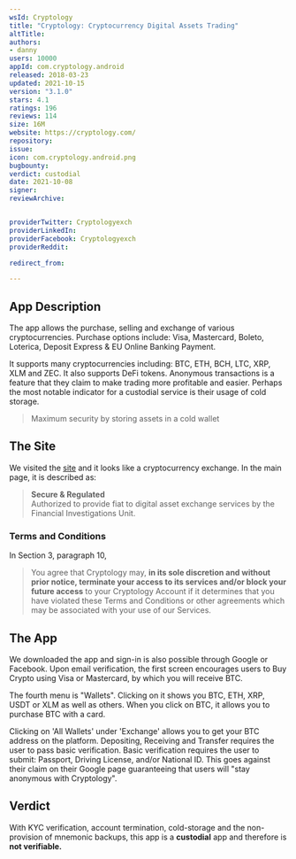 ```yaml
---
wsId: Cryptology
title: "Cryptology: Cryptocurrency Digital Assets Trading"
altTitle: 
authors:
- danny
users: 10000
appId: com.cryptology.android
released: 2018-03-23
updated: 2021-10-15
version: "3.1.0"
stars: 4.1
ratings: 196
reviews: 114
size: 16M
website: https://cryptology.com/
repository: 
issue: 
icon: com.cryptology.android.png
bugbounty: 
verdict: custodial
date: 2021-10-08
signer: 
reviewArchive:


providerTwitter: Cryptologyexch
providerLinkedIn: 
providerFacebook: Cryptologyexch
providerReddit: 

redirect_from:

---
```



## App Description

The app allows the purchase, selling and exchange of various cryptocurrencies. Purchase options include: Visa, Mastercard, Boleto, Loterica, Deposit Express & EU Online Banking Payment. 

It supports many cryptocurrencies including: BTC, ETH, BCH, LTC, XRP, XLM and ZEC. It also supports DeFi tokens. Anonymous transactions is a feature that they claim to make trading more profitable and easier. Perhaps the most notable indicator for a custodial service is their usage of cold storage.

> Maximum security by storing assets in a cold wallet

## The Site

We visited the [site](https://cryptology.com/) and it looks like a cryptocurrency exchange. In the main page, it is described as:

> **Secure & Regulated**<br>
  Authorized to provide fiat to digital asset exchange services by the Financial Investigations Unit.

### Terms and Conditions

In Section 3, paragraph 10,

> You agree that Cryptology may, **in its sole discretion and without prior notice, terminate your access to its services and/or block your future access** to your Cryptology Account if it determines that you have violated these Terms and Conditions or other agreements which may be associated with your use of our Services. 

## The App

We downloaded the app and sign-in is also possible through Google or Facebook. Upon email verification, the first screen encourages users to Buy Crypto using Visa or Mastercard, by which you will receive BTC.

The fourth menu is "Wallets". Clicking on it shows you BTC, ETH, XRP, USDT or XLM as well as others. When you click on BTC, it allows you to purchase BTC with a card.

Clicking on 'All Wallets' under 'Exchange' allows you to get your BTC address on the platform. Depositing, Receiving and Transfer requires the user to pass basic verification. Basic verification requires the user to submit: Passport, Driving License, and/or National ID. This goes against their claim on their Google page guaranteeing that users will "stay anonymous with Cryptology".

## Verdict

With KYC verification, account termination, cold-storage and the non-provision of mnemonic backups, this app is a **custodial** app and therefore is **not verifiable.**
